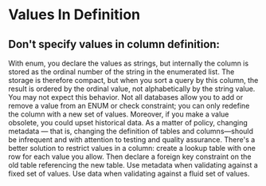 # Values In Definition

## Don't specify values in column definition:
With enum, you declare the values as strings,
but internally the column is stored as the ordinal number of the string
in the enumerated list. The storage is therefore compact, but when you
sort a query by this column, the result is ordered by the ordinal value,
not alphabetically by the string value. You may not expect this behavior.
Not all databases allow you to add or remove a value from an ENUM or check
constraint; you can only redefine the column with a new set of values.
Moreover, if you make a value obsolete, you could upset historical data.
As a matter of policy, changing metadata — that is, changing the definition
of tables and columns—should be infrequent and with attention to testing and
quality assurance. There's a better solution to restrict values in a column:
create a lookup table with one row for each value you allow.
Then declare a foreign key constraint on the old table referencing
the new table.
Use metadata when validating against a fixed set of values.
Use data when validating against a fluid set of values.
